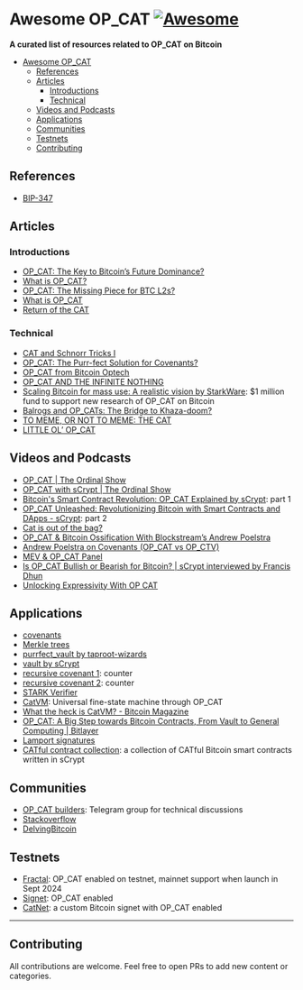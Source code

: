 # Awesome OP_CAT [![Awesome](https://cdn.rawgit.com/sindresorhus/awesome/d7305f38d29fed78fa85652e3a63e154dd8e8829/media/badge.svg)](https://github.com/sCrypt-Inc/awesome-op-cat)


**A curated list of resources related to OP_CAT on Bitcoin**

- [Awesome OP\_CAT ](#awesome-op_cat-)
  - [References](#references)
  - [Articles](#articles)
    - [Introductions](#introductions)
    - [Technical](#technical)
  - [Videos and Podcasts](#videos-and-podcasts)
  - [Applications](#applications)
  - [Communities](#communities)
  - [Testnets](#testnets)
  - [Contributing](#contributing)


## References
- [BIP-347](https://github.com/bitcoin/bips/blob/master/bip-0347.mediawiki)


## Articles
### Introductions
- [OP_CAT: The Key to Bitcoin’s Future Dominance?](https://bitpushnews.medium.com/op-cat-the-key-to-bitcoins-future-dominance-bca7b0607710)
- [What is OP_CAT?](https://hashrateindex.com/blog/a-guide-to-op_cat/)
- [OP_CAT: The Missing Piece for BTC L2s?](https://www.bankless.com/what-is-op_cat-toward-bitcoin-l2s-with-covenants)
- [What is OP_CAT](https://opcat.wtf)
- [Return of the CAT](https://newsletter.blockspace.media/p/bitcoin-opcat-june-2024)
### Technical
- [CAT and Schnorr Tricks I](https://www.wpsoftware.net/andrew/blog/cat-and-schnorr-tricks-i.html)
- [OP_CAT: The Purr-fect Solution for Covenants?](https://bitcoinmagazine.com/technical/op-cat-the-purr-fect-solution-for-covenants-)
- [OP_CAT from Bitcoin Optech](https://bitcoinops.org/en/topics/op_cat/)
- [OP_CAT AND THE INFINITE NOTHING](https://bitcoinmagazine.com/technical/op-cat-and-the-infinite-nothing-)
- [Scaling Bitcoin for mass use: A realistic vision by StarkWare](https://starkware.co/blog/scaling-bitcoin-for-mass-use/): $1 million fund to support new research of OP_CAT on Bitcoin
- [Balrogs and OP_CATs: The Bridge to Khaza-doom?](https://ercwl.medium.com/balrogs-and-op-cats-the-bridge-to-khaza-doom-b4e4eabd29f6)
- [TO MEME, OR NOT TO MEME: THE CAT](https://bitcoinmagazine.com/technical/to-meme-or-not-to-meme-the-cat)
- [LITTLE OL’ OP_CAT](https://blog.yonson.dev/log/2024-02-vol3/)


## Videos and Podcasts
- [OP_CAT | The Ordinal Show](https://x.com/i/spaces/1OyKAWWkeMzJb)
- [OP_CAT with sCrypt | The Ordinal Show](https://x.com/i/spaces/1lDxLlbrVoZxm)
- [Bitcoin's Smart Contract Revolution: OP_CAT Explained by sCrypt](https://youtu.be/UXz2Xubgr0g?si=orCGcLzZ8jy4V7ie): part 1
- [OP_CAT Unleashed: Revolutionizing Bitcoin with Smart Contracts and DApps - sCrypt](https://youtu.be/co_vu6mULdY?si=RzJ1S3dId6og5ojn): part 2
- [Cat is out of the bag?](https://youtu.be/4hfQYas5j8c?si=JTfkQM5rAWyiGTVC)
- [OP_CAT & Bitcoin Ossification With Blockstream’s Andrew Poelstra](https://youtu.be/FRbpzj5OxOw?si=zLr2bIeyV9pz2bqY)
- [Andrew Poelstra on Covenants (OP_CAT vs OP_CTV)](https://www.youtube.com/live/w-JRpBPDnDU?si=Z33SLbKLApo2YQI2)
- [MEV & OP_CAT Panel](https://youtu.be/HRGx_Y0fLWE?si=eAVkvcP1JzWLmIEo)
- [Is OP_CAT Bullish or Bearish for Bitcoin? | sCrypt interviewed by Francis Dhun](https://www.youtube.com/live/6_mvI2iJP8o?si=cUbHpAkpO5UNKou1)
- [Unlocking Expressivity With OP CAT](https://youtu.be/mztdh1J6Lpc?si=n8_8wpHDYrbqwUwH)


## Applications
- [covenants](https://medium.com/@scryptplatform/trustless-ordinal-sales-using-op-cat-enabled-covenants-on-bitcoin-0318052f02b2)
- [Merkle trees](https://medium.com/@scryptplatform/bitcoin-op-cat-use-cases-series-2-merkle-trees-8e7c3f7afe8d)
- [purrfect_vault by taproot-wizards](https://github.com/taproot-wizards/purrfect_vault)
- [vault by sCrypt](https://medium.com/@scryptplatform/bitcoin-op-cat-use-cases-series-3-vaults-f107513c261b)
- [recursive covenant 1](https://medium.com/@scryptplatform/bitcoin-op-cat-use-cases-series-4-recursive-covenants-6a3127a24af4): counter
- [recursive covenant 2](https://github.com/Bitcoin-Wildlife-Sanctuary/covenants-examples/tree/main/src/counter): counter
- [STARK Verifier](https://github.com/Bitcoin-Wildlife-Sanctuary/bitcoin-circle-stark)
- [CatVM](https://catvm.org): Universal fine-state machine through OP_CAT
- [What the heck is CatVM? - Bitcoin Magazine](https://bitcoinmagazine.com/technical/what-the-heck-is-catvm)
- [OP_CAT: A Big Step towards Bitcoin Contracts, From Vault to General Computing | Bitlayer](https://blog.bitlayer.org/opcat_a_big_step_towards_Bitcoin_contracts)
- [Lamport signatures](https://delvingbitcoin.org/t/lamport-signatures-and-other-cat-tricks/236)
- [CATful contract collection](https://github.com/sCrypt-Inc/cat-contracts): a collection of CATful Bitcoin smart contracts written in sCrypt


## Communities
- [OP_CAT builders](https://t.me/opcatbtc): Telegram group for technical discussions
- [Stackoverflow](https://bitcoin.stackexchange.com/questions/tagged/bip347-op-cat)
- [DelvingBitcoin](https://delvingbitcoin.org/search?q=op_cat)


## Testnets
- [Fractal](https://fractalbitcoin.io/): OP_CAT enabled on testnet, mainnet support when launch in Sept 2024
- [Signet](https://en.bitcoin.it/wiki/Signet): OP_CAT enabled
- [CatNet](https://github.com/Bitcoin-Wildlife-Sanctuary/catnet): a custom Bitcoin signet with OP_CAT enabled

---

## Contributing

All contributions are welcome. Feel free to open PRs to add new content or categories.
